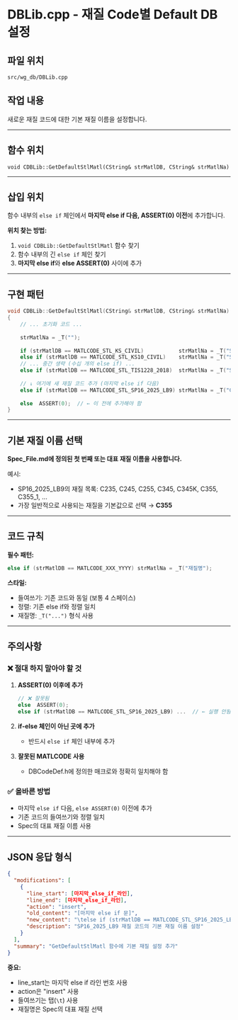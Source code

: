 # DBLib.cpp - 재질 Code별 Default DB 설정

## 파일 위치
`src/wg_db/DBLib.cpp`

## 작업 내용
새로운 재질 코드에 대한 기본 재질 이름을 설정합니다.

---

## 함수 위치
`void CDBLib::GetDefaultStlMatl(CString& strMatlDB, CString& strMatlNa)`

---

## 삽입 위치

함수 내부의 `else if` 체인에서 **마지막 else if 다음, ASSERT(0) 이전**에 추가합니다.

**위치 찾는 방법:**
1. `void CDBLib::GetDefaultStlMatl` 함수 찾기
2. 함수 내부의 긴 `else if` 체인 찾기
3. **마지막 else if**와 **else ASSERT(0)** 사이에 추가

---

## 구현 패턴

```cpp
void CDBLib::GetDefaultStlMatl(CString& strMatlDB, CString& strMatlNa)
{
    // ... 초기화 코드 ...
    
    strMatlNa = _T("");
    
    if (strMatlDB == MATLCODE_STL_KS_CIVIL)           strMatlNa = _T("SS400");
    else if (strMatlDB == MATLCODE_STL_KS10_CIVIL)    strMatlNa = _T("SS400");
    // ... 중간 생략 (수십 개의 else if) ...
    else if (strMatlDB == MATLCODE_STL_TIS1228_2018)  strMatlNa = _T("SSCS400");
    
    // ↓ 여기에 새 재질 코드 추가 (마지막 else if 다음)
    else if (strMatlDB == MATLCODE_STL_SP16_2025_LB9) strMatlNa = _T("C355");
    
    else  ASSERT(0);  // ← 이 전에 추가해야 함
}
```

---

## 기본 재질 이름 선택

**Spec_File.md에 정의된 첫 번째 또는 대표 재질 이름을 사용합니다.**

예시:
- SP16_2025_LB9의 재질 목록: C235, C245, C255, C345, C345K, C355, C355_1, ...
- 가장 일반적으로 사용되는 재질을 기본값으로 선택 → **C355**

---

## 코드 규칙

**필수 패턴:**
```cpp
else if (strMatlDB == MATLCODE_XXX_YYYY) strMatlNa = _T("재질명");
```

**스타일:**
- 들여쓰기: 기존 코드와 동일 (보통 4 스페이스)
- 정렬: 기존 else if와 정렬 일치
- 재질명: `_T("...")` 형식 사용

---

## 주의사항

### ❌ 절대 하지 말아야 할 것

1. **ASSERT(0) 이후에 추가**
   ```cpp
   // ❌ 잘못됨
   else  ASSERT(0);
   else if (strMatlDB == MATLCODE_STL_SP16_2025_LB9) ...  // ← 실행 안됨!
   ```

2. **if-else 체인이 아닌 곳에 추가**
   - 반드시 `else if` 체인 내부에 추가

3. **잘못된 MATLCODE 사용**
   - DBCodeDef.h에 정의한 매크로와 정확히 일치해야 함

### ✅ 올바른 방법

- 마지막 `else if` 다음, `else ASSERT(0)` 이전에 추가
- 기존 코드의 들여쓰기와 정렬 일치
- Spec의 대표 재질 이름 사용

---

## JSON 응답 형식

```json
{
  "modifications": [
    {
      "line_start": [마지막_else_if_라인],
      "line_end": [마지막_else_if_라인],
      "action": "insert",
      "old_content": "[마지막 else if 문]",
      "new_content": "\telse if (strMatlDB == MATLCODE_STL_SP16_2025_LB9) strMatlNa = _T(\"C355\");",
      "description": "SP16_2025_LB9 재질 코드의 기본 재질 이름 설정"
    }
  ],
  "summary": "GetDefaultStlMatl 함수에 기본 재질 설정 추가"
}
```

**중요:**
- line_start는 마지막 else if 라인 번호 사용
- action은 "insert" 사용
- 들여쓰기는 탭(`\t`) 사용
- 재질명은 Spec의 대표 재질 선택
